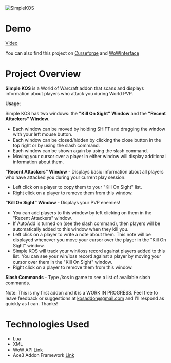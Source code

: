 ![SimpleKOS](https://user-images.githubusercontent.com/22509729/128433220-ec5e1cb8-ab0e-4eaa-bf87-feb4a009aa2c.png)

# Demo
[Video](https://www.youtube.com/watch?v=xL7zuwZx5dE)

You can also find this project on [Curseforge](https://www.curseforge.com/wow/addons/simple-kos) and [WoWInterface](https://www.wowinterface.com/downloads/info26125-SimpleKOS.html)
# Project Overview
**Simple KOS** is a World of Warcraft addon that scans and displays information about players who attack you during World PVP.  

**Usage:**

Simple KOS has two windows: the **"Kill On Sight" Window** and the **"Recent Attackers" Window**. 

* Each window can be moved by holding SHIFT and dragging the window with your left mouse button.
* Each window can be closed/hidden by clicking the close button in the top right or by using the slash command.
* Each window can be shown again by using the slash command.
* Moving your cursor over a player in either window will display additional information about them.
 
**"Recent Attackers" Window** - Displays basic information about all players who have attacked you during your current play session.

* Left click on a player to copy them to your "Kill On Sight" list.
* Right click on a player to remove them from this window.
 

**"Kill On Sight" Window** - Displays your PVP enemies! 

* You can add players to this window by left clicking on them in the "Recent Attackers" window.
* If AutoAdd is turned on (see the slash command), then players will be automatically added to this window when they kill you.
* Left click on a player to write a note about them. This note will be displayed whenever you move your cursor over the player in the "Kill On Sight" window.
* Simple KOS will track your win/loss record against players added to this list. You can see your win/loss record against a player by moving your cursor over them in the "Kill On Sight" window.
* Right click on a player to remove them from this window. 
 

**Slash Commands** - Type /kos in game to see a list of available slash commands. 

Note: This is my first addon and it is a WORK IN PROGRESS. Feel free to leave feedback or suggestions at kosaddon@gmail.com and I'll respond as quickly as I can. Thanks!

# Technologies Used
* Lua
* XML
* WoW API [Link](https://wowprogramming.com/docs/api.html)
* Ace3 Addon Framework [Link](https://www.wowace.com/projects/ace3/pages/getting-started)
